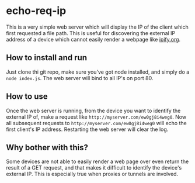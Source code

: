 # echo-req-ip
This is a very simple web server which will display the IP of the client which first requested a file path.  This is useful for discovering the external IP address of a device which cannot easily render a webpage like [ipify.org](https://api.ipify.org?format=json).

## How to install and run
Just clone thi git repo, make sure you've got node installed, and simply do a `node index.js`.  The web server will bind to all IP's on port 80.

## How to use
Once the web server is running, from the device you want to identify the external IP of, make a request like `http://myserver.com/ew0gj8i4weg0`.  Now all subsequent requests to `http://myserver.com/ew0gj8i4weg0` will echo the first client's IP address.  Restarting the web server will clear the log.

## Why bother with this?
Some devices are not able to easily render a web page over even return the result of a GET request, and that makes it difficult to identify the device's external IP.  This is especially true when proxies or tunnels are involved.

